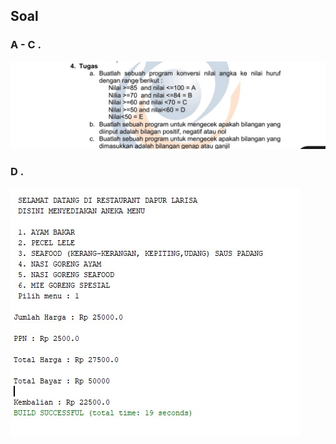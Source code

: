 ## Soal  

### A - C .  
![screenshot](https://raw.githubusercontent.com/actiangent/pemrograman-berorientasi-objek/main/tugas-praktikum-3/image/Tugas%20Praktikum%203%20A-C.png)

### D .  
![screenshot](https://raw.githubusercontent.com/actiangent/pemrograman-berorientasi-objek/main/tugas-praktikum-3/image/Tugas%20Praktikum%203%20D.png)
